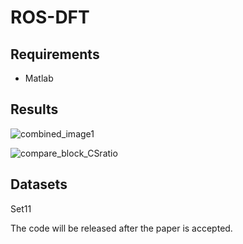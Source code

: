 # ROS-DFT

## Requirements

- Matlab



## Results

![combined_image1](D:\小论文\paper1\combined_image1.png)

![compare_block_CSratio](D:\小论文\paper1\compare_block_CSratio.png)

## Datasets

Set11



The code will be released after the paper is accepted.